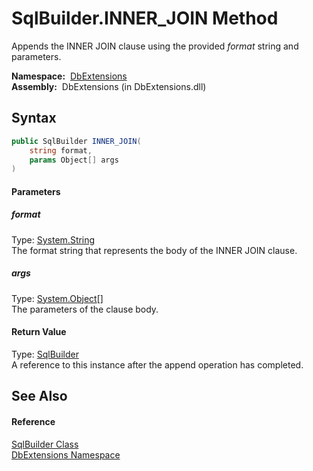SqlBuilder.INNER_JOIN Method
============================
Appends the INNER JOIN clause using the provided *format* string and parameters.

  **Namespace:**  [DbExtensions][1]  
  **Assembly:**  DbExtensions (in DbExtensions.dll)

Syntax
------

```csharp
public SqlBuilder INNER_JOIN(
	string format,
	params Object[] args
)
```

#### Parameters

##### *format*
Type: [System.String][2]  
The format string that represents the body of the INNER JOIN clause.

##### *args*
Type: [System.Object][3][]  
The parameters of the clause body.

#### Return Value
Type: [SqlBuilder][4]  
A reference to this instance after the append operation has completed.

See Also
--------

#### Reference
[SqlBuilder Class][4]  
[DbExtensions Namespace][1]  

[1]: ../README.md
[2]: http://msdn.microsoft.com/en-us/library/s1wwdcbf
[3]: http://msdn.microsoft.com/en-us/library/e5kfa45b
[4]: README.md